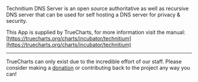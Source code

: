 Technitium DNS Server is an open source authoritative as well as recursive DNS server that can be used for self hosting a DNS server for privacy & security.

This App is supplied by TrueCharts, for more information visit the manual: [https://truecharts.org/charts/incubator/technitium](https://truecharts.org/charts/incubator/technitium)

---

TrueCharts can only exist due to the incredible effort of our staff.
Please consider making a [donation](https://truecharts.org/sponsor) or contributing back to the project any way you can!

